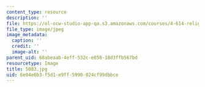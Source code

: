 ```yaml
---
content_type: resource
description: ''
file: https://ol-ocw-studio-app-qa.s3.amazonaws.com/courses/4-614-religious-architecture-and-islamic-cultures-fall-2002/6e04e6b3f5d1e9ff5990024cf99dbbce_5083.jpg
file_type: image/jpeg
image_metadata:
  caption: ''
  credit: ''
  image-alt: ''
parent_uid: 68abeaab-4eff-532c-e858-18d3ffb567bd
resourcetype: Image
title: 5083.jpg
uid: 6e04e6b3-f5d1-e9ff-5990-024cf99dbbce
---
```

